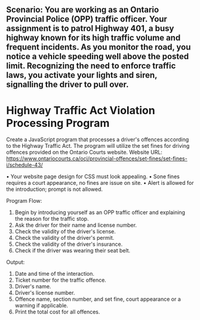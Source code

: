 ## Scenario: You are working as an Ontario Provincial Police (OPP) traffic officer. Your assignment is to patrol Highway 401, a busy highway known for its high traffic volume and frequent incidents. As you monitor the road, you notice a vehicle speeding well above the posted limit. Recognizing the need to enforce traffic laws, you activate your lights and siren, signalling the driver to pull over.

# Highway Traffic Act Violation Processing Program

Create a JavaScript program that processes a driver's offences according to the Highway Traffic Act. The program will utilize the set fines for driving offences provided on the Ontario Courts website.
Website URL: https://www.ontariocourts.ca/ocj/provincial-offences/set-fines/set-fines-i/schedule-43/

• Your website page design for CSS must look appealing.
• Sone fines requires a court appearance, no fines are issue on site.
• Alert is allowed for the introduction; prompt is not allowed.

Program Flow:

1. Begin by introducing yourself as an OPP traffic officer and explaining the reason for the traffic stop.
2. Ask the driver for their name and license number.
3. Check the validity of the driver's license.
4. Check the validity of the driver's permit.
5. Check the validity of the driver's insurance.
6. Check if the driver was wearing their seat belt.

Output:

1. Date and time of the interaction.
2. Ticket number for the traffic offence.
3. Driver's name.
4. Driver's license number.
5. Offence name, section number, and set fine, court appearance or a warning if applicable.
6. Print the total cost for all offences.
